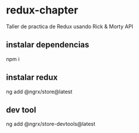 # redux-chapter
Taller de practica de Redux usando Rick &amp; Morty API


## instalar dependencias 
npm i

## instalar redux
ng add @ngrx/store@latest

## dev tool
ng add @ngrx/store-devtools@latest
